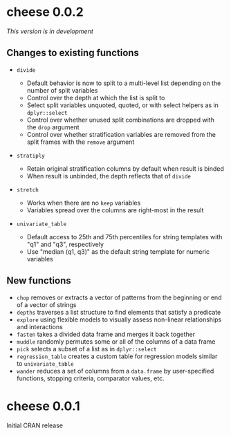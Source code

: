 # cheese 0.0.2

_This version is in development_

## Changes to existing functions

* `divide`

  - Default behavior is now to split to a multi-level list depending on the number of split variables
  - Control over the depth at which the list is split to
  - Select split variables unquoted, quoted, or with select helpers as in `dplyr::select`
  - Control over whether unused split combinations are dropped with the `drop` argument
  - Control over whether stratification variables are removed from the split frames with the `remove` argument
  
* `stratiply`

  - Retain original stratification columns by default when result is binded
  - When result is unbinded, the depth reflects that of `divide`

* `stretch`

  - Works when there are no `keep` variables
  - Variables spread over the columns are right-most in the result

* `univariate_table`

  - Default access to 25th and 75th percentiles for string templates with "q1" and "q3", respectively
  - Use "median (q1, q3)" as the default string template for numeric variables

## New functions

* `chop` removes or extracts a vector of patterns from the beginning or end of a vector of strings
* `depths` traverses a list structure to find elements that satisfy a predicate
* `explore` using flexible models to visually assess non-linear relationships and interactions
* `fasten` takes a divided data frame and merges it back together
* `muddle` randomly permutes some or all of the columns of a data frame
* `pick` selects a subset of a list as in `dplyr::select`
* `regression_table` creates a custom table for regression models similar to `univariate_table`
* `wander` reduces a set of columns from a `data.frame` by user-specified functions, stopping criteria, comparator values, etc.

# cheese 0.0.1

Initial CRAN release
